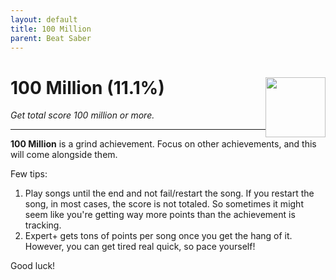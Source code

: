 ```yaml
---
layout: default
title: 100 Million
parent: Beat Saber
---
```


# 100 Million (11.1%) <img style="float: right;" src="https://cdn.cloudflare.steamstatic.com/steamcommunity/public/images/apps/620980/cc071c3d9d6ef6584d3814b8f40c916efa86268f.jpg" width="96" height="96">

_Get total score 100 million or more._

***

**100 Million** is a grind achievement. Focus on other achievements, and this will come alongside them.

Few tips:
1. Play songs until the end and not fail/restart the song. If you restart the song, in most cases, the score is not totaled. So sometimes it might seem like you're getting way more points than the achievement is tracking.
2. Expert+ gets tons of points per song once you get the hang of it. However, you can get tired real quick, so pace yourself!

Good luck!